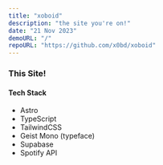 ```yaml
---
title: "xoboid"
description: "the site you're on!"
date: "21 Nov 2023"
demoURL: "/"
repoURL: "https://github.com/x0bd/xoboid"
---
```


### This Site!

#### Tech Stack

-   Astro
-   TypeScript
-   TailwindCSS
-   Geist Mono (typeface)
-   Supabase
-   Spotify API
